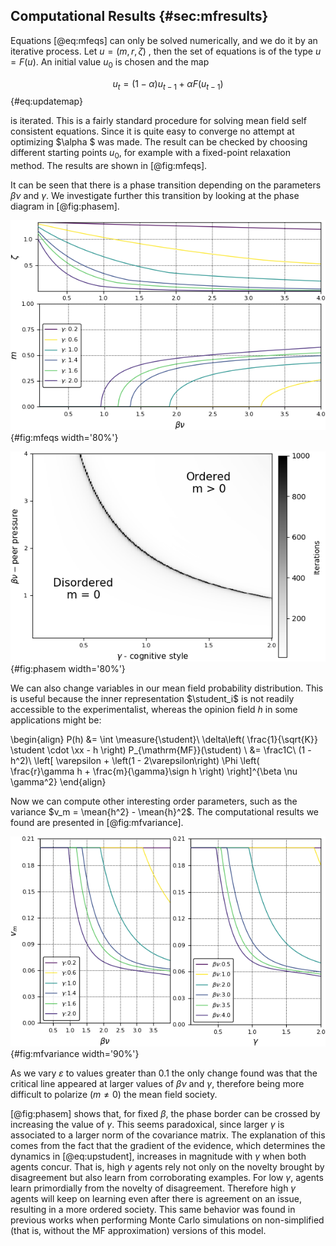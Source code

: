 
## Computational Results {#sec:mfresults}

Equations  [@eq:mfeqs] can only be solved numerically, and we do it by an iterative process. Let  $u=(m,r,\zeta)$ , then the set of equations is  of the type $u= F(u)$. An initial value $u_0$ is chosen and the map

$$ u_t=(1-\alpha) u_{t-1}+ \alpha F(u_{t-1}) $$ {#eq:updatemap}

is iterated. This is a fairly standard procedure for solving mean field self consistent equations. Since it is quite easy to converge no attempt at optimizing $\alpha $ was made. The result can be checked by choosing different starting points $u_0$, for example with a fixed-point relaxation method. The results are shown in [@fig:mfeqs].

It can be seen that there is a phase transition depending on the parameters $\beta\nu$ and $\gamma$. We investigate further this transition by looking at the phase diagram in [@fig:phasem].

![Solutions of [@eq:mfeqs]. Top: The normalization of the MF distribution $\zeta$ as a function of the social pressure and number of neighbors ($\beta \nu$). Bottom: The magnetization $m$. The other order parameter $r$ has a similar behavior to $m$.](images/orderparameter.png){#fig:mfeqs width='80%'}

![Phase diagram in the space $\gamma \times \beta\nu$. A phase transition separates an ordered from a disordered phase as signaled by the value of the order parameter $m$. Here, the value of $\varepsilon$  was $0.1$ and as it grows towards $0.5$ the ordered phase decreases.](images/phasetransition.png){#fig:phasem width='80%'}

We can also change variables in our mean field probability distribution. This is useful because the inner representation $\student_i$ is not readily accessible to the experimentalist, whereas the opinion field $h$ in some applications might be:

\begin{align}
    P(h) &= \int \measure{\student}\ \delta\left( \frac{1}{\sqrt{K}} \student \cdot \xx - h \right) P_{\mathrm{MF}}(\student) \\
    &= \frac1C\ (1 - h^2)\ \left[ \varepsilon + \left(1 - 2\varepsilon\right) \Phi \left( \frac{r}\gamma h + \frac{m}{\gamma}\sign h  \right) \right]^{\beta \nu \gamma^2}
\end{align}

Now we can compute other interesting order parameters, such as the variance $v_m = \mean{h^2} - \mean{h}^2$. The computational results we found are presented in [@fig:mfvariance].

![Variance of the field $h$ with respect to selected values of $\beta\nu$ and $\gamma$](images/variance.png){#fig:mfvariance width='90%'}

As we vary $\varepsilon$ to values greater than $0.1$ the only change found was that the critical line appeared at larger values of $\beta\nu$ and $\gamma$, therefore being more difficult to polarize ($m \neq 0$) the mean field society.

[@fig:phasem] shows that, for fixed $\beta$, the phase border can be crossed by increasing the value of $\gamma$. This seems paradoxical, since larger $\gamma$ is associated to a larger norm of the covariance matrix. The explanation of this comes from the fact that the gradient of the evidence, which determines the dynamics in [@eq:upstudent], increases in magnitude with $\gamma$ when both agents concur. That is, high $\gamma$ agents rely not only on the novelty brought by disagreement but also learn from corroborating examples. For low $\gamma$, agents learn primordially from the novelty of disagreement. Therefore high $\gamma$ agents will keep on learning even after there is agreement on an issue, resulting in a more ordered society. This same behavior was found in previous works when performing Monte Carlo simulations on non-simplified (that is, without the MF approximation) versions of this model.
